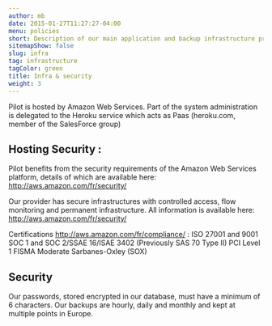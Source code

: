 ```yaml
---
author: mb
date: 2015-01-27T11:27:27-04:00
menu: policies
short: Description of our main application and backup infrastructure providers
sitemapShow: false
slug: infra
tag: infrastructure
tagColor: green
title: Infra & security
weight: 3
---
```




Pilot is hosted by Amazon Web Services.
Part of the system administration is delegated to the Heroku service which acts as Paas (heroku.com, member of the SalesForce group)

## Hosting Security :

Pilot benefits from the security requirements of the Amazon Web Services platform, details of which are available here: http://aws.amazon.com/fr/security/

Our provider has secure infrastructures with controlled access, flow monitoring and permanent infrastructure.
All information is available here: http://aws.amazon.com/fr/security/

Certifications http://aws.amazon.com/fr/compliance/ : 
    ISO 27001 and 9001
    SOC 1 and SOC 2/SSAE 16/ISAE 3402 (Previously SAS 70 Type II) PCI Level 1
    FISMA Moderate
    Sarbanes-Oxley (SOX)

## Security

Our passwords, stored encrypted in our database, must have a minimum of 6 characters.
Our backups are hourly, daily and monthly and kept at multiple points in Europe.

<!-- Une sauvegarde de la base de données est réalisée toutes les heures avec rétention sur 150 heures.

Une sauvegarde quotidienne (6h, heure de Paris) avec rétention sur 90 jours.

Une sauvegarde mensuelle (premier jours du mois) avec rétentions sur 12 mois.

Une sauvegarde des fichiers médias est réalisée chaque heure.

Les sauvegardes sont dupliquées en plusieurs points en Europe (Irlande, France, Allemagne)

Des procédures automatisées permettent de contrôler que les mécanismes de sauvegardes fonctionnent correctement.

Nous bénéficions d’un Plan de Reprise d’Activité automatisé activant un serveur applicatif secondaire en cas de défaillance majeure du serveur principal.

Le serveur de secours est activé une fois par mois pour contrôle. -->